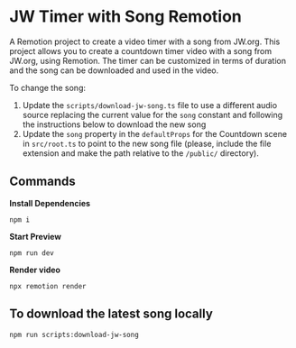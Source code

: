 # JW Timer with Song Remotion

A Remotion project to create a video timer with a song from JW.org.
This project allows you to create a countdown timer video with a song from JW.org, using Remotion. The timer can be customized in terms of duration and the song can be downloaded and used in the video.

To change the song:

1. Update the `scripts/download-jw-song.ts` file to use a different audio source replacing the current value for the `song` constant and following the instructions below to download the new song
2. Update the `song` property in the `defaultProps` for the Countdown scene in `src/root.ts` to point to the new song file (please, include the file extension and make the path relative to the `/public/` directory).

## Commands

**Install Dependencies**

```console
npm i
```

**Start Preview**

```console
npm run dev
```

**Render video**

```console
npx remotion render
```

## To download the latest song locally

```console
npm run scripts:download-jw-song
```
